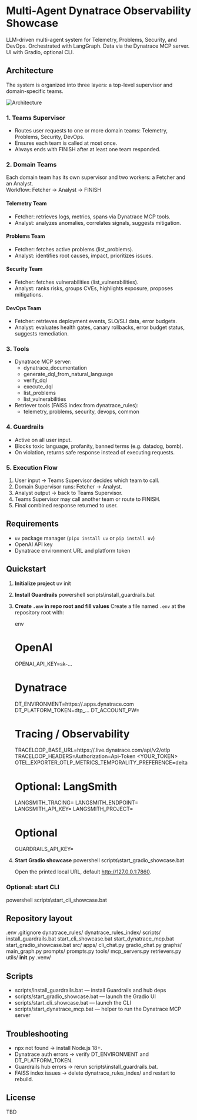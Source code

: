 # Multi-Agent Dynatrace Observability Showcase

LLM-driven multi-agent system for Telemetry, Problems, Security, and DevOps. Orchestrated with LangGraph. Data via the Dynatrace MCP server. UI with Gradio, optional CLI.


## Architecture

The system is organized into three layers: a top-level supervisor and domain-specific teams.

![Architecture](https://github.com/nerovalerius/multi-agent-showcase/imgs/blob/main/imarchitecture.jpg?raw=true)

### 1. Teams Supervisor
- Routes user requests to one or more domain teams: Telemetry, Problems, Security, DevOps.
- Ensures each team is called at most once.
- Always ends with FINISH after at least one team responded.

### 2. Domain Teams
Each domain team has its own supervisor and two workers: a Fetcher and an Analyst.  
Workflow: Fetcher → Analyst → FINISH

#### Telemetry Team
- Fetcher: retrieves logs, metrics, spans via Dynatrace MCP tools.
- Analyst: analyzes anomalies, correlates signals, suggests mitigation.

#### Problems Team
- Fetcher: fetches active problems (list_problems).
- Analyst: identifies root causes, impact, prioritizes issues.

#### Security Team
- Fetcher: fetches vulnerabilities (list_vulnerabilities).
- Analyst: ranks risks, groups CVEs, highlights exposure, proposes mitigations.

#### DevOps Team
- Fetcher: retrieves deployment events, SLO/SLI data, error budgets.
- Analyst: evaluates health gates, canary rollbacks, error budget status, suggests remediation.

### 3. Tools
- Dynatrace MCP server:
  - dynatrace_documentation
  - generate_dql_from_natural_language
  - verify_dql
  - execute_dql
  - list_problems
  - list_vulnerabilities
- Retriever tools (FAISS index from dynatrace_rules):
  - telemetry, problems, security, devops, common

### 4. Guardrails
- Active on all user input.
- Blocks toxic language, profanity, banned terms (e.g. datadog, bomb).
- On violation, returns safe response instead of executing requests.

### 5. Execution Flow
1. User input → Teams Supervisor decides which team to call.
2. Domain Supervisor runs: Fetcher → Analyst.
3. Analyst output → back to Teams Supervisor.
4. Teams Supervisor may call another team or route to FINISH.
5. Final combined response returned to user.

## Requirements
- `uv` package manager (`pipx install uv` or `pip install uv`)
- OpenAI API key
- Dynatrace environment URL and platform token

## Quickstart

1. **Initialize project**
   uv init

2. **Install Guardrails**
   powershell
   scripts\install_guardrails.bat

3. **Create `.env` in repo root and fill values**
   Create a file named `.env` at the repository root with:

   env
   # OpenAI
   OPENAI_API_KEY=sk-...

   # Dynatrace
   DT_ENVIRONMENT=https://<env>.apps.dynatrace.com
   DT_PLATFORM_TOKEN=dtp_...
   DT_ACCOUNT_PW=

   # Tracing / Observability
   TRACELOOP_BASE_URL=https://<tenant>.live.dynatrace.com/api/v2/otlp
   TRACELOOP_HEADERS=Authorization=Api-Token <YOUR_TOKEN>
   OTEL_EXPORTER_OTLP_METRICS_TEMPORALITY_PREFERENCE=delta

   # Optional: LangSmith
   LANGSMITH_TRACING=
   LANGSMITH_ENDPOINT=
   LANGSMITH_API_KEY=
   LANGSMITH_PROJECT=

   # Optional
   GUARDRAILS_API_KEY=

4. **Start Gradio showcase**
   powershell
   scripts\start_gradio_showcase.bat

   Open the printed local URL, default http://127.0.0.1:7860.

### Optional: start CLI
powershell
scripts\start_cli_showcase.bat

## Repository layout
.env
.gitignore
dynatrace_rules/
dynatrace_rules_index/
scripts/
  install_guardrails.bat
  start_cli_showcase.bat
  start_dynatrace_mcp.bat
  start_gradio_showcase.bat
src/
  apps/
    cli_chat.py
    gradio_chat.py
  graphs/
    main_graph.py
  prompts/
    prompts.py
  tools/
    mcp_servers.py
    retrievers.py
  utils/
    __init__.py
.venv/

## Scripts
- scripts/install_guardrails.bat — install Guardrails and hub deps
- scripts/start_gradio_showcase.bat — launch the Gradio UI
- scripts/start_cli_showcase.bat — launch the CLI
- scripts/start_dynatrace_mcp.bat — helper to run the Dynatrace MCP server

## Troubleshooting
- npx not found → install Node.js 18+.
- Dynatrace auth errors → verify DT_ENVIRONMENT and DT_PLATFORM_TOKEN.
- Guardrails hub errors → rerun scripts\install_guardrails.bat.
- FAISS index issues → delete dynatrace_rules_index/ and restart to rebuild.

## License
TBD
